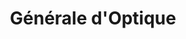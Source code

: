 ---
title: "Générale d'Optique"
url: /orleans/generale-doptique-rue-anthelme-brillat-savarin/
shop: opticien
---